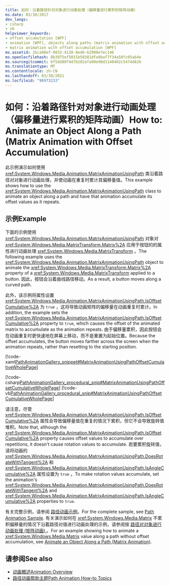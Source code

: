 ```yaml
---
title: 如何：沿着路径针对对象进行动画处理（偏移量进行累积的矩阵动画）
ms.date: 03/30/2017
dev_langs:
- csharp
- vb
helpviewer_keywords:
- offset accumulation [WPF]
- animation [WPF], objects along paths (matrix animation with offset accumulation)
- matrix animation with offset accumulation [WPF]
ms.assetid: 1bca90ef-9832-4128-8ed6-62908e7ec146
ms.openlocfilehash: 8b3975ef5031b50381dfa9baf7f34a58fc05ab4e
ms.sourcegitcommit: bf5dd80f4d7b202afa90e90d1148402c5474d826
ms.translationtype: MT
ms.contentlocale: zh-CN
ms.lasthandoff: 03/30/2021
ms.locfileid: "96973233"
---
```

# <a name="how-to-animate-an-object-along-a-path-matrix-animation-with-offset-accumulation"></a><span data-ttu-id="245b7-102">如何：沿着路径针对对象进行动画处理（偏移量进行累积的矩阵动画）</span><span class="sxs-lookup"><span data-stu-id="245b7-102">How to: Animate an Object Along a Path (Matrix Animation with Offset Accumulation)</span></span>
<span data-ttu-id="245b7-103">此示例演示如何使用 <xref:System.Windows.Media.Animation.MatrixAnimationUsingPath> 类沿着路径对对象进行动画处理，并使动画在重复时累计其偏移量值。</span><span class="sxs-lookup"><span data-stu-id="245b7-103">This example shows how to use the <xref:System.Windows.Media.Animation.MatrixAnimationUsingPath> class to animate an object along a path and have that animation accumulate its offset values as it repeats.</span></span>  
  
## <a name="example"></a><span data-ttu-id="245b7-104">示例</span><span class="sxs-lookup"><span data-stu-id="245b7-104">Example</span></span>  
 <span data-ttu-id="245b7-105">下面的示例使用 <xref:System.Windows.Media.Animation.MatrixAnimationUsingPath> 对象对 <xref:System.Windows.Media.MatrixTransform.Matrix%2A> 应用于按钮的的属性进行动画处理 <xref:System.Windows.Media.MatrixTransform> 。</span><span class="sxs-lookup"><span data-stu-id="245b7-105">The following example uses the <xref:System.Windows.Media.Animation.MatrixAnimationUsingPath> object to animate the <xref:System.Windows.Media.MatrixTransform.Matrix%2A> property of a <xref:System.Windows.Media.MatrixTransform> applied to a button.</span></span> <span data-ttu-id="245b7-106">因此，按钮会沿着曲线路径移动。</span><span class="sxs-lookup"><span data-stu-id="245b7-106">As a result, a button moves along a curved path.</span></span>  
  
 <span data-ttu-id="245b7-107">此外，该示例将属性设置 <xref:System.Windows.Media.Animation.MatrixAnimationUsingPath.IsOffsetCumulative%2A> 为 `true` ，这将导致动画矩阵的偏移量在动画重复时累计。</span><span class="sxs-lookup"><span data-stu-id="245b7-107">In addition, the example sets the <xref:System.Windows.Media.Animation.MatrixAnimationUsingPath.IsOffsetCumulative%2A> property to `true`, which causes the offset of the animated matrix to accumulate as the animation repeats.</span></span> <span data-ttu-id="245b7-108">由于偏移量累积，因此按钮会在动画重复时更快速地在屏幕上移动，而不是重置为起始位置。</span><span class="sxs-lookup"><span data-stu-id="245b7-108">Because the offset accumulates, the button moves farther across the screen when the animation repeats, rather than resetting to the starting position.</span></span>  
  
 [!code-xaml[PathAnimationGallery_snippet#MatrixAnimationUsingPathOffsetCumulativeWholePage](~/samples/snippets/csharp/VS_Snippets_Wpf/PathAnimationGallery_snippet/CS/matrixanimationusingpathexampleoffsetcumulative.xaml#matrixanimationusingpathoffsetcumulativewholepage)]  
  
 [!code-csharp[PathAnimationGallery_procedural_snip#MatrixAnimationUsingPathOffsetCumulativeWholePage](~/samples/snippets/csharp/VS_Snippets_Wpf/PathAnimationGallery_procedural_snip/CSharp/MatrixAnimationUsingPathExampleOffsetCumulative.cs#matrixanimationusingpathoffsetcumulativewholepage)]
 [!code-vb[PathAnimationGallery_procedural_snip#MatrixAnimationUsingPathOffsetCumulativeWholePage](~/samples/snippets/visualbasic/VS_Snippets_Wpf/PathAnimationGallery_procedural_snip/VisualBasic/MatrixAnimationUsingPathExampleOffsetCumulative.vb#matrixanimationusingpathoffsetcumulativewholepage)]  
  
 <span data-ttu-id="245b7-109">请注意，尽管 <xref:System.Windows.Media.Animation.MatrixAnimationUsingPath.IsOffsetCumulative%2A> 属性会导致偏移量值在重复的情况下累积，但它不会导致旋转值堆积。</span><span class="sxs-lookup"><span data-stu-id="245b7-109">Note that, although the <xref:System.Windows.Media.Animation.MatrixAnimationUsingPath.IsOffsetCumulative%2A> property causes offset values to accumulate over repetitions, it doesn't cause rotation values to accumulate.</span></span> <span data-ttu-id="245b7-110">若要累积旋转值，请将动画的 <xref:System.Windows.Media.Animation.MatrixAnimationUsingPath.DoesRotateWithTangent%2A> 和 <xref:System.Windows.Media.Animation.MatrixAnimationUsingPath.IsAngleCumulative%2A> 属性设置为 `true` 。</span><span class="sxs-lookup"><span data-stu-id="245b7-110">To make rotation values accumulate, set the animation's <xref:System.Windows.Media.Animation.MatrixAnimationUsingPath.DoesRotateWithTangent%2A> and <xref:System.Windows.Media.Animation.MatrixAnimationUsingPath.IsAngleCumulative%2A> properties to `true`.</span></span>  
  
 <span data-ttu-id="245b7-111">有关完整示例，请参阅 [路径动画示例](https://github.com/Microsoft/WPF-Samples/tree/master/Animation/PathAnimations)。</span><span class="sxs-lookup"><span data-stu-id="245b7-111">For the complete sample, see [Path Animation Sample](https://github.com/Microsoft/WPF-Samples/tree/master/Animation/PathAnimations).</span></span> <span data-ttu-id="245b7-112">有关演示如何在 <xref:System.Windows.Media.Matrix> 不累积偏移量的情况下沿着路径对值进行动画处理的示例，请参阅按 [路径对对象进行动画处理 (矩阵动画) ](how-to-animate-an-object-along-a-path-matrix-animation.md)。</span><span class="sxs-lookup"><span data-stu-id="245b7-112">For an example showing how to animate a <xref:System.Windows.Media.Matrix> value along a path without offset accumulation, see [Animate an Object Along a Path (Matrix Animation)](how-to-animate-an-object-along-a-path-matrix-animation.md).</span></span>  
  
## <a name="see-also"></a><span data-ttu-id="245b7-113">请参阅</span><span class="sxs-lookup"><span data-stu-id="245b7-113">See also</span></span>

- [<span data-ttu-id="245b7-114">动画概述</span><span class="sxs-lookup"><span data-stu-id="245b7-114">Animation Overview</span></span>](animation-overview.md)
- [<span data-ttu-id="245b7-115">路径动画帮助主题</span><span class="sxs-lookup"><span data-stu-id="245b7-115">Path Animation How-to Topics</span></span>](path-animation-how-to-topics.md)
